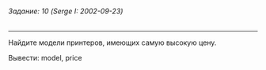 ###### Задание: 10 (Serge I: 2002-09-23)

-----
Найдите модели принтеров, имеющих самую высокую цену. 

Вывести: model, price